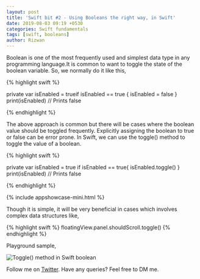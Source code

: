 ```yaml
---
layout: post
title: 'Swift bit #2 - Using Booleans the right way, in Swift'
date: 2019-08-03 09:19 +0530
categories: Swift fundamentals
tags: [swift, booleans]
author: Rizwan
---
```


Boolean is one of the most frequently used and simplest data type in any programming language.It is common to want to toggle the state of the boolean variable. So, we normally do it like this,


{% highlight swift %}

private var isEnabled = trueif isEnabled == true {
 isEnabled = false
}
print(isEnabled) // Prints false

{% endhighlight %}

The above approach is common but there will be cases where the boolean value should be toggled frequently. Explicitly assigning the boolean to true or false can be error prone. In Swift, we can use the toggle() method to toggle the value of a boolean.


{% highlight swift %}

private var isEnabled = true
if isEnabled == true{
 isEnabled.toggle()
}
print(isEnabled) // Prints false

{% endhighlight %}

{% include appshowcase-mini.html %}

Though it is simple, it will be very beneficial in cases which involves complex data structures like,

{% highlight swift %}
floatingView.panel.shouldScroll.toggle()
{% endhighlight %}

Playground sample,

![Toggle() method in Swift boolean](/blog/assets/images/swiftbit02.png)

Follow me on [Twitter](https://twitter.com/rizwanasifahmed). 
Have any queries? Feel free to DM me.

